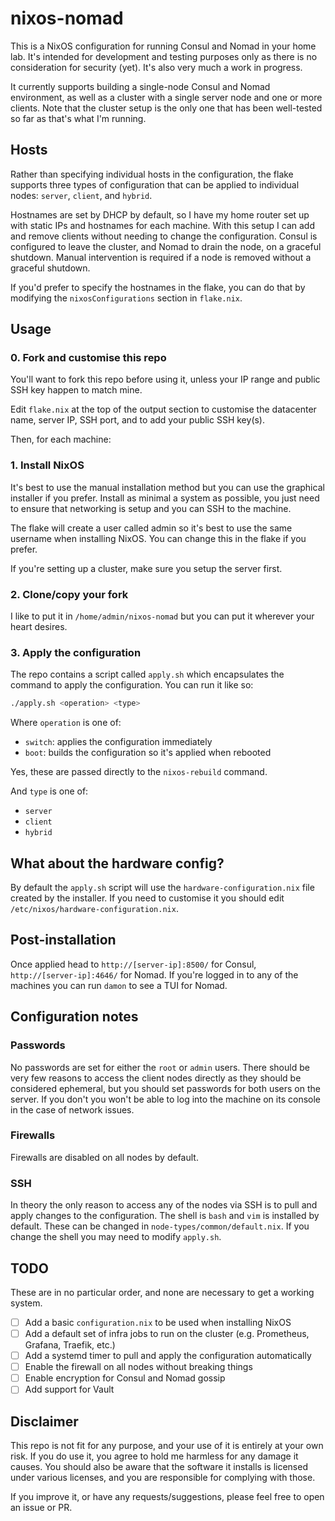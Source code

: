 # nixos-nomad

This is a NixOS configuration for running Consul and Nomad in your home lab.
It's intended for development and testing purposes only as there is no
consideration for security (yet). It's also very much a work in progress.

It currently supports building a single-node Consul and Nomad environment,
as well as a cluster with a single server node and one or more clients. Note
that the cluster setup is the only one that has been well-tested so far as
that's what I'm running.

## Hosts

Rather than specifying individual hosts in the configuration, the flake
supports three types of configuration that can be applied to individual nodes:
`server`, `client`, and `hybrid`.

Hostnames are set by DHCP by default, so I have my home router set up with
static IPs and hostnames for each machine. With this setup I can add and remove
clients without needing to change the configuration. Consul is configured to
leave the cluster, and Nomad to drain the node, on a graceful shutdown. Manual
intervention is required if a node is removed without a graceful shutdown.

If you'd prefer to specify the hostnames in the flake, you can do that by
modifying the `nixosConfigurations` section in `flake.nix`.

## Usage

### 0. Fork and customise this repo

You'll want to fork this repo before using it, unless your IP range and public
SSH key happen to match mine.

Edit `flake.nix` at the top of the output section to customise the datacenter
name, server IP, SSH port, and to add your public SSH key(s).

Then, for each machine:

### 1. Install NixOS

It's best to use the manual installation method but you can use the graphical
installer if you prefer. Install as minimal a system as possible, you just
need to ensure that networking is setup and you can SSH to the machine.

The flake will create a user called admin so it's best to use the same username
when installing NixOS. You can change this in the flake if you prefer.

If you're setting up a cluster, make sure you setup the server first.

### 2. Clone/copy your fork

I like to put it in `/home/admin/nixos-nomad` but you can put it wherever your
heart desires.

### 3. Apply the configuration

The repo contains a script called `apply.sh` which encapsulates the command to
apply the configuration. You can run it like so:

```sh
./apply.sh <operation> <type>
```

Where `operation` is one of:

- `switch`: applies the configuration immediately
- `boot`: builds the configuration so it's applied when rebooted

Yes, these are passed directly to the `nixos-rebuild` command.

And `type` is one of:

- `server`
- `client`
- `hybrid`

## What about the hardware config?

By default the `apply.sh` script will use the `hardware-configuration.nix` file
created by the installer. If you need to customise it you should edit
`/etc/nixos/hardware-configuration.nix`.

## Post-installation

Once applied head to `http://[server-ip]:8500/` for Consul,
`http://[server-ip]:4646/` for Nomad. If you're logged in to any of the
machines you can run `damon` to see a TUI for Nomad.

## Configuration notes

### Passwords

No passwords are set for either the `root` or `admin` users. There should be
very few reasons to access the client nodes directly as they should be
considered ephemeral, but you should set passwords for both users on the
server. If you don't you won't be able to log into the machine on its console
in the case of network issues.

### Firewalls

Firewalls are disabled on all nodes by default.

### SSH

In theory the only reason to access any of the nodes via SSH is to pull and
apply changes to the configuration. The shell is `bash` and `vim` is installed
by default. These can be changed in `node-types/common/default.nix`. If you
change the shell you may need to modify `apply.sh`.

## TODO

These are in no particular order, and none are necessary to get a working
system.

- [ ] Add a basic `configuration.nix` to be used when installing NixOS
- [ ] Add a default set of infra jobs to run on the cluster (e.g. Prometheus,
      Grafana, Traefik, etc.)
- [ ] Add a systemd timer to pull and apply the configuration automatically
- [ ] Enable the firewall on all nodes without breaking things
- [ ] Enable encryption for Consul and Nomad gossip
- [ ] Add support for Vault

## Disclaimer

This repo is not fit for any purpose, and your use of it is entirely at your
own risk. If you do use it, you agree to hold me harmless for any damage it
causes. You should also be aware that the software it installs is licensed
under various licenses, and you are responsible for complying with those.

If you improve it, or have any requests/suggestions, please feel free to open
an issue or PR.
